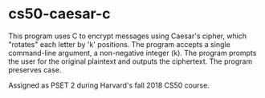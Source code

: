 # cs50-caesar-c
This program uses C to encrypt messages using Caesar's cipher, which "rotates" each letter by 'k' positions. The program accepts a single command-line argument, a non-negative integer (k). The program prompts the user for the original plaintext and outputs the ciphertext. The program preserves case.

Assigned as PSET 2 during Harvard's fall 2018 CS50 course.
